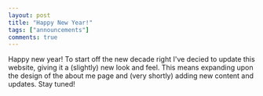 ```yaml
---
layout: post
title: "Happy New Year!"
tags: ["announcements"]
comments: true
---
```


Happy new year! To start off the new decade right I've decied to update this website, giving it a (slightly) new look and feel. This means expanding upon the design of the about me page and (very shortly) adding new content and updates. Stay tuned!